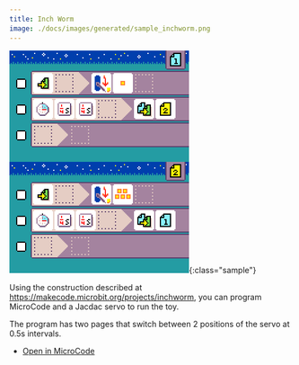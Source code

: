 ```yaml
---
title: Inch Worm
image: ./docs/images/generated/sample_inchworm.png
---
```


![zombie detector program](../images/generated/sample_inchworm.png){:class="sample"}

Using the construction described at https://makecode.microbit.org/projects/inchworm, you can program MicroCode and a Jacdac servo to run the toy.

The program has two pages that switch between 2 positions of the servo at 0.5s intervals.

-  [Open in MicroCode](/microcode/#H4sIAKOMR2MAA62OzQ6CMBCEX6n+ROXgQQ3qNlajrYDcVCBZ/jQBguXpXQqJMV49TbKz882Emtf3zMr9jZNB/JxCusBDWpJCr4K0wHNjoydrPEqYuJovRbyOIGUFJMz4Sl3Q81hBPEWcG+VY59vGP6ouf0KT3wglcLfqtL2rjrsXyINIvqaRM7B2W+pt/0ek2vhKSB5Qbmk6ElsLZ/adV4v/7KCe3x2l1bNlyw5Hg8/Pig99jzdX16ogfmAQQyX0uIaczd9OdrGHZAEAAA==)
